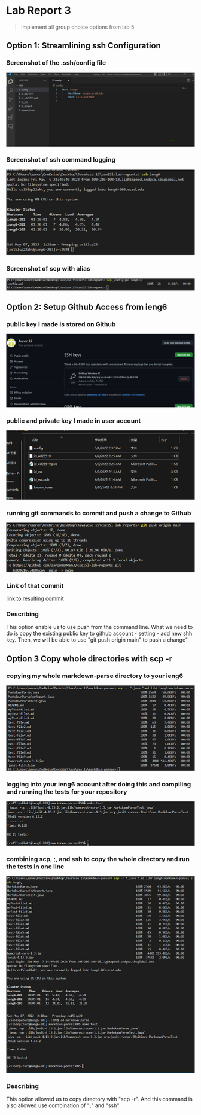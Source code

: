 # Lab Report 3
> implement all group choice options from lab 5

## Option 1: Streamlining ssh Configuration

### Screenshot of the .ssh/config file
![Image](report3Image\ConfigEditing.png)

### Screenshot of ssh command logging 
![Image](report3Image\loginWithIeng6.png)

### Screenshot of scp with alias
![Image](report3Image\scpWithAlie.png)

## Option 2: Setup Github Access from ieng6

### public key I made is stored on Github
![Image](report3Image\pubKeyInGithub.png)

### public and private key I made in user account
![Image](report3Image\privateKey&puclicKeyInUserAcc.png)

### running git commands to commit and push a change to Github
![Image](report3Image\successfulPush.png)

### Link of that commit
[Iink to resulting commit](https://github.com/aaron8004963/cse15l-lab-reports/blob/4086ca694d1e75f3e12e36f5b7866f38f2fabf1d/lab-report-3-week-6.md)

### Describing
This option enable us to use push from the command line. What we need to do is copy the existing public key to github account - setting - add new shh key. Then, we will be able to use "git push origin main" to push a change"

## Option 3 Copy whole directories with scp -r
### copying my whole markdown-parse directory to your ieng6 
![Image](report3Image\copyingWholeDirectory.png)

### logging into your ieng6 account after doing this and compiling and running the tests for your repository
![Image](report3Image\compilelingAndRunTests.png)

### combining scp, ;, and ssh to copy the whole directory and run the tests in one line
![Image](report3Image\combineAndTest.png)

### Describing
This option allowed us to copy directory with "scp -r". And this command is also allowed use combination of ";" and "ssh"